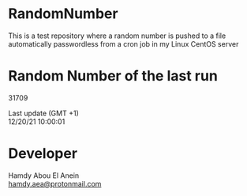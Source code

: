 # RandomNumber    
This is a test repository where a random number is pushed to a file automatically passwordless from a cron job in my Linux CentOS server    
# Random Number of the last run   
31709
      
Last update (GMT +1)    
12/20/21 10:00:01
# Developer    
Hamdy Abou El Anein   
hamdy.aea@protonmail.com
